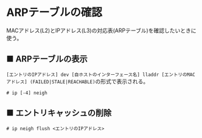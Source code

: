 # ARPテーブルの確認
MACアドレス(L2)とIPアドレス(L3)の対応表(ARPテーブル)を確認したいときに使う。
## ■ ARPテーブルの表示
`[エントリのIPアドレス] dev [自ホストのインターフェース名] lladdr [エントリのMACアドレス] (FAILED|STALE|REACHABLE)`の形式で表示される。
```
# ip [-4] neigh
```

## ■ エントリキャッシュの削除
```
# ip neigh flush <エントリのIPアドレス>
```
